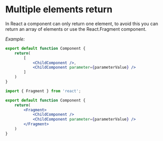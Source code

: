 # Multiple elements return

In React a component can only return one element, to avoid this you can return an array of elements or use the React.Fragment component.

*Example:*

```jsx
export default function Component {
    return(
        [
            <ChildComponent />,
            <ChildComponent parameter={parameterValue} />
        ]
    )
}
```
```jsx
import { Fragment } from 'react';

export default function Component {
    return(
        <Fragment>
            <ChildComponent />
            <ChildComponent parameter={parameterValue} />
        </Fragment>
    )
}
```